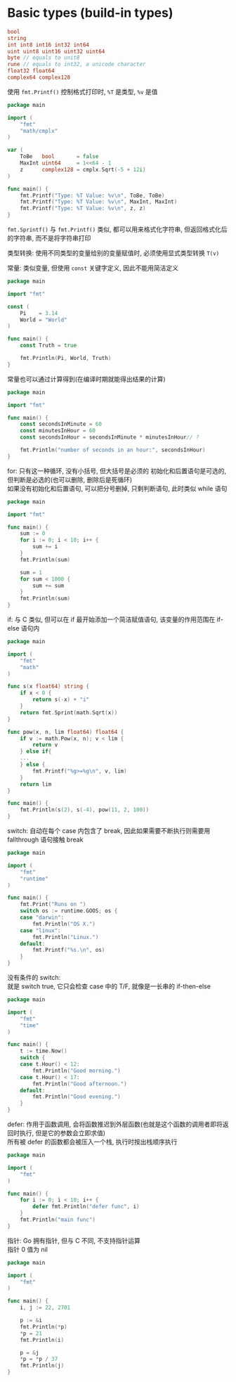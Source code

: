 # Basic types (build-in types)

```go
bool
string
int int8 int16 int32 int64
uint uint8 uint16 uint32 uint64
byte // equals to unit8
rune // equals to int32, a unicode character
float32 float64
complex64 complex128
```

使用 `fmt.Printf()` 控制格式打印时, `%T` 是类型, `%v` 是值
```go
package main

import (
	"fmt"
	"math/cmplx"
)

var (
	ToBe   bool       = false
	MaxInt uint64     = 1<<64 - 1
	z      complex128 = cmplx.Sqrt(-5 + 12i)
)

func main() {
	fmt.Printf("Type: %T Value: %v\n", ToBe, ToBe)
	fmt.Printf("Type: %T Value: %v\n", MaxInt, MaxInt)
	fmt.Printf("Type: %T Value: %v\n", z, z)
}

```
`fmt.Sprintf()` 与 `fmt.Printf()` 类似, 都可以用来格式化字符串, 
但返回格式化后的字符串, 而不是将字符串打印

类型转换:
使用不同类型的变量给别的变量赋值时, 必须使用显式类型转换 `T(v)`

常量:
类似变量, 但使用 `const` 关键字定义, 因此不能用简洁定义
```go
package main

import "fmt"

const (
	Pi    = 3.14
	World = "World"
)

func main() {
	const Truth = true

	fmt.Println(Pi, World, Truth)
}

```
常量也可以通过计算得到(在编译时期就能得出结果的计算)
```go
package main

import "fmt"

func main() {
	const secondsInMinute = 60
	const minutesInHour = 60
	const secondsInHour = secondsInMinute * minutesInHour// ?

	fmt.Println("number of seconds in an hour:", secondsInHour)
}

```


for:
只有这一种循环, 没有小括号, 但大括号是必须的
初始化和后置语句是可选的, 但判断是必选的(也可以删除, 删除后是死循环)  
如果没有初始化和后置语句, 可以把分号删掉, 只剩判断语句, 此时类似 while 语句
```go
package main

import "fmt"

func main() {
	sum := 0
	for i := 0; i < 10; i++ {
		sum += i
	}
	fmt.Println(sum)

	sum = 1
	for sum < 1000 {
		sum += sum
	}
	fmt.Println(sum)
}

```

if:
与 C 类似, 但可以在 if 最开始添加一个简洁赋值语句, 该变量的作用范围在 if-else 语句内
```go
package main

import (
	"fmt"
	"math"
)

func s(x float64) string {
	if x < 0 {
		return s(-x) + "i"
	}
	return fmt.Sprint(math.Sqrt(x))
}

func pow(x, n, lim float64) float64 {
	if v := math.Pow(x, n); v < lim {
		return v
	} else if{
	...
	} else {
		fmt.Printf("%g>=%g\n", v, lim)
	}
	return lim
}

func main() {
	fmt.Println(s(2), s(-4), pow(11, 2, 100))
}

```

switch:
自动在每个 case 内包含了 break, 因此如果需要不断执行则需要用 fallthrough 语句接触 break 
```go
package main

import (
	"fmt"
	"runtime"
)

func main() {
	fmt.Print("Runs on ")
	switch os := runtime.GOOS; os {
	case "darwin":
		fmt.Println("OS X.")
	case "linux":
		fmt.Println("Linux.")
	default:
		fmt.Printf("%s.\n", os)
	}
}

```

没有条件的 switch:  
就是 switch true, 它只会检查 case 中的 T/F, 就像是一长串的 if-then-else
```go
package main

import (
	"fmt"
	"time"
)

func main() {
	t := time.Now()
	switch {
	case t.Hour() < 12:
		fmt.Println("Good morning.")
	case t.Hour() < 17:
		fmt.Println("Good afternoon.")
	default:
		fmt.Println("Good evening.")
	}
}

```

defer:
作用于函数调用, 会将函数推迟到外层函数(也就是这个函数的调用者即将返回时执行, 但是它的参数会立即求值)  
所有被 defer 的函数都会被压入一个栈, 执行时按出栈顺序执行
```go
package main

import (
	"fmt"
)

func main() {
	for i := 0; i < 10; i++ {
		defer fmt.Println("defer func", i)
	}
	fmt.Println("main func")
}

```

指针:
Go 拥有指针, 但与 C 不同, 不支持指针运算  
指针 0 值为 nil
```go
package main

import (
	"fmt"
)

func main() {
	i, j := 22, 2701

	p := &i
	fmt.Println(*p)
	*p = 21
	fmt.Println(i)

	p = &j
	*p = *p / 37
	fmt.Println(j)
}

```
